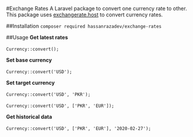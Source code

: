 #Exchange Rates
A Laravel package to convert one currency rate to other. <br>
This package uses [exchangerate.host](exchangerate.host) to convert currency rates.<br>

##Installation
`composer required hassanrazadev/exchange-rates`

##Usage
**Get latest rates**
<br>
<br>
`Currency::convert();`

**Set base currency**
<br>
<br>
`Currency::convert('USD');`

**Set target currency**
<br>
<br>
`Currency::convert('USD', 'PKR');` 
<br>
<br>
`Currency::convert('USD', ['PKR', 'EUR']);`

**Get historical data**
<br>
<br>
`Currency::convert('USD', ['PKR', 'EUR'], '2020-02-27');`
